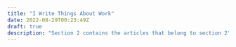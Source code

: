 ```yaml
---
title: "I Write Things About Work"
date: 2022-08-29T00:23:49Z
draft: true
description: "Section 2 contains the articles that belong to section 2"
---
```


